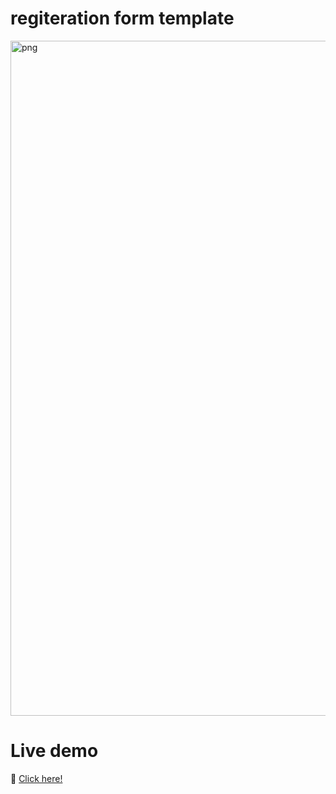 # regiteration form template

<img width="1080" alt="png" src="https://user-images.githubusercontent.com/102757083/161148818-2de11c65-921d-4743-86e8-fa125bf3d95f.PNG">

# Live demo

🔗 [Click here!](https://norah-rsn.github.io/Register-form/)
